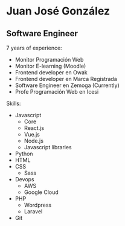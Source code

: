 # Juan José González
## Software Engineer

7 years of experience:
- Monitor Programación Web
- Monitor E-learning (Moodle)
- Frontend developer en Owak
- Frontend developer en Marca Registrada
- Software Engineer en Zemoga (Currently)
- Profe Programación Web en Icesi

Skills:
- Javascript
    - Core
    - React.js
    - Vue.js
    - Node.js
    - Javascript libraries
- Python
- HTML
- CSS
    - Sass
- Devops
    - AWS
    - Google Cloud
- PHP
    - Wordpress
    - Laravel
- Git


